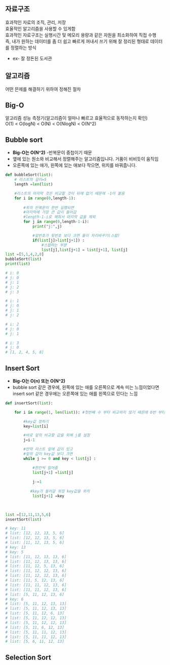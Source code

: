 ## 자료구조
효과적인 자료의 조직, 관리, 저장   
효율적인 알고리즘을 사용할 수 있게함   
효과적인 자료구조는 실행시간 및 메모리 용량과 같은 자원을 최소화하여 직접 수행   
즉, 내가 원하는 데이터를 좀 더 쉽고 빠르게 꺼내서 쓰기 위해 잘 정리된 형태로 데이터를 정렬하는 방식   
- ex- 잘 정돈된 도서관

## 알고리즘
어떤 믄제를 해결하기 위하여 정해진 절차

## Big-O
알고리즘 성능 측정기(알고리즘이 얼마나 빠르고 효율적으로 동작하는지 확인)   
O(1) < O(logN) < O(N) < O(NlogN) < O(N^2)   

## Bubble sort
* **Big-O는 O(N^2)** -반복문이 중첩이기 때문
* 옆에 있는 원소와 비교해서 정렬해주는 알고리즘입니다. 거품이 비비듯이 움직임
* 오른쪽에 있는 애가, 왼쪽에 있는 애보다 작으면, 위치를 바꿔줍니다. 

```py
def bubbleSort(list):
    # 리스트의 길이=5
    length =len(list)

    #리스트의 마지막 것은 비교할 것이 뒤에 없기 때문에 -1이 붙음
    for i in range(0,length-1):
       
        #위의 반복문이 한번 실행되면
        #마지막에 가장 큰 값이 들어감
        #length-1-i로 해줘서 마지막 값을 제외
        for j in range(0,length-1-i):
            print("j:",j)

            #앞번호가 뒷번호 보다 크면 둘이 자리바꾸기(스왑)
            if(list[j]>list[j+1]) :
                #스왑하는 부분
                list[j],list[j+1] = list[j+1], list[j] 
list =[5,1,4,2,8]
bubbleSort(list)
print(list)

# i: 0
# j: 0
# j: 1
# j: 2
# j: 3

# i: 1
# j: 0
# j: 1
# j: 2

# i: 2
# j: 0
# j: 1

# i: 3
# j: 0
# [1, 2, 4, 5, 8]
```

## Insert Sort 
* **Big-O는  O(n) 또는 O(N^2)**  
* bubble sort 같은 경우에, 왼쪽에 있는 애를 오른쪽으로 계속 미는 느낌이었다면 
  insert sort 같은 경우에는 오른쪽애 있는 애를 왼쪽으로 민다는 느낌

```py
def insertSort(list):

    for i in range(1, len(list)): #첫번째 수 부터 비교하지 않기 때문에 0번 부터가 아닌 1부터 시작

        #key값 정하기
        key=list[i]

        #바로 앞의 비교할 값을 위해 j를 설정
        j=i-1

        #만약 리스트 앞에 값이 있고
        #앞의 값이 key값 보다 크면
        while j >= 0 and key < list[j] :

            #한칸씩 밀어줌 
            list[j+1] =list[j]
          
            j-=1
           
           #key가 들어갈 위칭 key값을 위치 
            list[j+1] =key
         
            

list =[12,11,13,5,6]
insertSort(list)

# key: 11
# list: [12, 12, 13, 5, 6]
# list: [12, 12, 13, 5, 6]
# list: [11, 12, 13, 5, 6]
# key: 13
# key: 5
# list: [11, 12, 13, 13, 6]
# list: [11, 12, 13, 13, 6]
# list: [11, 12, 5, 13, 6]
# list: [11, 12, 12, 13, 6]
# list: [11, 12, 12, 13, 6]
# list: [11, 5, 12, 13, 6]
# list: [11, 11, 12, 13, 6]
# list: [11, 11, 12, 13, 6]
# list: [5, 11, 12, 13, 6]
# key: 6
# list: [5, 11, 12, 13, 13]
# list: [5, 11, 12, 13, 13]
# list: [5, 11, 12, 6, 13]
# list: [5, 11, 12, 12, 13]
# list: [5, 11, 12, 12, 13]
# list: [5, 11, 6, 12, 13]
# list: [5, 11, 11, 12, 13]
# list: [5, 11, 11, 12, 13]
# list: [5, 6, 11, 12, 13]
```

## Selection Sort
